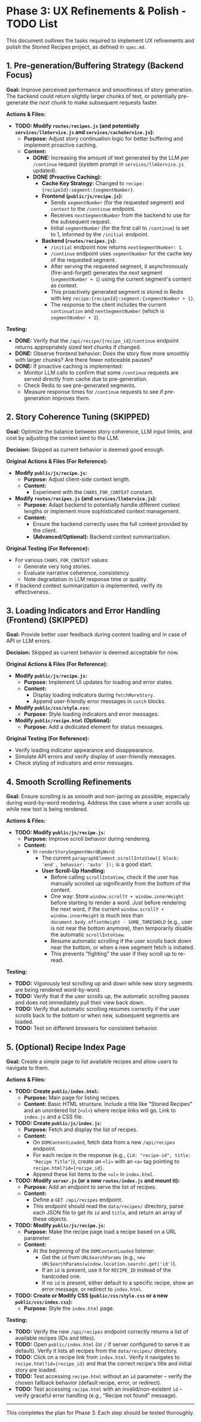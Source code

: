 # Phase 3: UX Refinements & Polish - TODO List

This document outlines the tasks required to implement UX refinements and polish the Storied Recipes project, as defined in `spec.md`.

## 1. Pre-generation/Buffering Strategy (Backend Focus)

**Goal:** Improve perceived performance and smoothness of story generation. The backend could return slightly larger chunks of text, or potentially pre-generate the *next* chunk to make subsequent requests faster.

**Actions & Files:**

*   **TODO: Modify `routes/recipes.js` (and potentially `services/llmService.js` and `services/cacheService.js`):**
    *   **Purpose:** Adjust story continuation logic for better buffering and implement proactive caching.
    *   **Content:**
        *   **DONE:** Increasing the amount of text generated by the LLM per `/continue` request (system prompt in `services/llmService.js` updated).
        *   **DONE (Proactive Caching):**
            *   **Cache Key Strategy:** Changed to `recipe:{recipeId}:segment:{segmentNumber}`.
            *   **Frontend (`public/js/recipe.js`):**
                *   Sends `segmentNumber` (for the requested segment) and `context` to the `/continue` endpoint.
                *   Receives `nextSegmentNumber` from the backend to use for the subsequent request.
                *   Initial `segmentNumber` (for the first call to `/continue`) is set to 1, informed by the `/initial` endpoint.
            *   **Backend (`routes/recipes.js`):**
                *   `/initial` endpoint now returns `nextSegmentNumber: 1`.
                *   `/continue` endpoint uses `segmentNumber` for the cache key of the requested segment.
                *   After serving the requested segment, it asynchronously (fire-and-forget) generates the *next* segment (`segmentNumber + 1`) using the current segment's content as context.
                *   This proactively generated segment is stored in Redis with key `recipe:{recipeId}:segment:{segmentNumber + 1}`.
                *   The response to the client includes the current `continuation` and `nextSegmentNumber` (which is `segmentNumber + 1`).

**Testing:**

*   **DONE:** Verify that the `/api/recipe/{recipe_id}/continue` endpoint returns appropriately sized text chunks if changed.
*   **DONE:** Observe frontend behavior: Does the story flow more smoothly with larger chunks? Are there fewer noticeable pauses?
*   **DONE:** If proactive caching is implemented:
    *   Monitor LLM calls to confirm that some `/continue` requests are served directly from cache due to pre-generation.
    *   Check Redis to see pre-generated segments.
    *   Measure response times for `/continue` requests to see if pre-generation improves them.

## 2. Story Coherence Tuning (SKIPPED)

**Goal:** Optimize the balance between story coherence, LLM input limits, and cost by adjusting the context sent to the LLM.

**Decision:** Skipped as current behavior is deemed good enough.

**Original Actions & Files (For Reference):**

*   **Modify `public/js/recipe.js`:**
    *   **Purpose:** Adjust client-side context length.
    *   **Content:**
        *   Experiment with the `CHARS_FOR_CONTEXT` constant.
*   **Modify `routes/recipes.js` (and `services/llmService.js`):**
    *   **Purpose:** Adapt backend to potentially handle different context lengths or implement more sophisticated context management.
    *   **Content:**
        *   Ensure the backend correctly uses the full context provided by the client.
        *   **(Advanced/Optional):** Backend context summarization.

**Original Testing (For Reference):**

*   For various `CHARS_FOR_CONTEXT` values:
    *   Generate very long stories.
    *   Evaluate narrative coherence, consistency.
    *   Note degradation in LLM response time or quality.
*   If backend context summarization is implemented, verify its effectiveness.

## 3. Loading Indicators and Error Handling (Frontend) (SKIPPED)

**Goal:** Provide better user feedback during content loading and in case of API or LLM errors.

**Decision:** Skipped as current behavior is deemed acceptable for now.

**Original Actions & Files (For Reference):**

*   **Modify `public/js/recipe.js`:**
    *   **Purpose:** Implement UI updates for loading and error states.
    *   **Content:**
        *   Display loading indicators during `fetchMoreStory`.
        *   Append user-friendly error messages in `catch` blocks.
*   **Modify `public/css/style.css`:**
    *   **Purpose:** Style loading indicators and error messages.
*   **Modify `public/recipe.html` (Optional):**
    *   **Purpose:** Add a dedicated element for status messages.

**Original Testing (For Reference):**

*   Verify loading indicator appearance and disappearance.
*   Simulate API errors and verify display of user-friendly messages.
*   Check styling of indicators and error messages.

## 4. Smooth Scrolling Refinements

**Goal:** Ensure scrolling is as smooth and non-jarring as possible, especially during word-by-word rendering. Address the case where a user scrolls up while new text is being rendered.

**Actions & Files:**

*   **TODO: Modify `public/js/recipe.js`:**
    *   **Purpose:** Improve scroll behavior during rendering.
    *   **Content:**
        *   In `renderStorySegmentWordByWord`:
            *   The current `paragraphElement.scrollIntoView({ block: 'end', behavior: 'auto' });` is a good start.
            *   **User Scroll-Up Handling:**
                *   Before calling `scrollIntoView`, check if the user has manually scrolled up significantly from the bottom of the content.
                *   One way: Store `window.scrollY + window.innerHeight` before starting to render a word. Just before rendering the next word, if the current `window.scrollY + window.innerHeight` is much less than `document.body.offsetHeight - SOME_THRESHOLD` (e.g., user is not near the bottom anymore), then temporarily disable the automatic `scrollIntoView`.
                *   Resume automatic scrolling if the user scrolls back down near the bottom, or when a new segment fetch is initiated.
                *   This prevents "fighting" the user if they scroll up to re-read.

**Testing:**

*   **TODO:** Vigorously test scrolling up and down while new story segments are being rendered word-by-word.
*   **TODO:** Verify that if the user scrolls up, the automatic scrolling pauses and does not immediately pull their view back down.
*   **TODO:** Verify that automatic scrolling resumes correctly if the user scrolls back to the bottom or when new, subsequent segments are loaded.
*   **TODO:** Test on different browsers for consistent behavior.

## 5. (Optional) Recipe Index Page

**Goal:** Create a simple page to list available recipes and allow users to navigate to them.

**Actions & Files:**

*   **TODO: Create `public/index.html`:**
    *   **Purpose:** Main page for listing recipes.
    *   **Content:** Basic HTML structure. Include a title like "Storied Recipes" and an unordered list (`<ul>`) where recipe links will go. Link to `index.js` and a CSS file.
*   **TODO: Create `public/js/index.js`:**
    *   **Purpose:** Fetch and display the list of recipes.
    *   **Content:**
        *   On `DOMContentLoaded`, fetch data from a new `/api/recipes` endpoint.
        *   For each recipe in the response (e.g., `{id: "recipe-id", title: "Recipe Title"}`), create an `<li>` with an `<a>` tag pointing to `recipe.html?id={recipe_id}`.
        *   Append these list items to the `<ul>` in `index.html`.
*   **TODO: Modify `server.js` (or a new `routes/index.js` and mount it):**
    *   **Purpose:** Add an endpoint to serve the list of recipes.
    *   **Content:**
        *   Define a `GET /api/recipes` endpoint.
        *   This endpoint should read the `data/recipes/` directory, parse each JSON file to get its `id` and `title`, and return an array of these objects.
*   **TODO: Modify `public/js/recipe.js`:**
    *   **Purpose:** Make the recipe page load a recipe based on a URL parameter.
    *   **Content:**
        *   At the beginning of the `DOMContentLoaded` listener:
            *   Get the `id` from `URLSearchParams` (e.g., `new URLSearchParams(window.location.search).get('id')`).
            *   If an `id` is present, use it for `RECIPE_ID` instead of the hardcoded one.
            *   If no `id` is present, either default to a specific recipe, show an error message, or redirect to `index.html`.
*   **TODO: Create or Modify CSS (`public/css/style.css` or a new `public/css/index.css`):**
    *   **Purpose:** Style the `index.html` page.

**Testing:**

*   **TODO:** Verify the new `/api/recipes` endpoint correctly returns a list of available recipes (IDs and titles).
*   **TODO:** Open `public/index.html` (or `/` if server configured to serve it as default). Verify it lists all recipes from the `data/recipes/` directory.
*   **TODO:** Click on a recipe link from `index.html`. Verify it navigates to `recipe.html?id={recipe_id}` and that the correct recipe's title and initial story are loaded.
*   **TODO:** Test accessing `recipe.html` without an `id` parameter – verify the chosen fallback behavior (default recipe, error, or redirect).
*   **TODO:** Test accessing `recipe.html` with an invalid/non-existent `id` – verify graceful error handling (e.g., "Recipe not found" message).

---

This completes the plan for Phase 3. Each step should be tested thoroughly.
